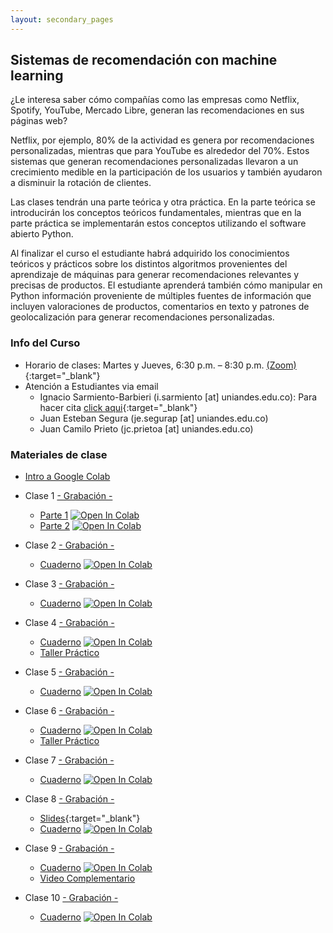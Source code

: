 ```yaml
---
layout: secondary_pages
---
```


## Sistemas de recomendación con machine learning

¿Le interesa saber cómo compañías como las empresas como Netflix, Spotify, YouTube, Mercado Libre, generan las recomendaciones en sus páginas web? 

Netflix, por ejemplo, 80% de la actividad es genera por recomendaciones personalizadas, mientras que para YouTube es alrededor del 70%. Estos sistemas que generan recomendaciones personalizadas llevaron a un crecimiento medible en la participación de los usuarios y también ayudaron a disminuir la rotación de clientes.

Las clases tendrán una parte teórica y otra práctica. En la parte teórica se introducirán los conceptos teóricos fundamentales, mientras que en la parte práctica se implementarán estos conceptos utilizando el software abierto Python.

Al finalizar el curso el estudiante habrá adquirido los conocimientos teóricos y prácticos sobre los distintos algoritmos provenientes del aprendizaje de máquinas para generar recomendaciones relevantes y precisas de productos. El estudiante aprenderá también cómo manipular en Python información proveniente de múltiples fuentes de información que incluyen valoraciones de productos, comentarios en texto y patrones de geolocalización para generar recomendaciones personalizadas.

### Info del Curso

- Horario de clases: Martes y Jueves, 6:30 p.m. – 8:30 p.m. [(Zoom)]( https://uniandes-edu-co.zoom.us/j/88480624344){:target="_blank"}
- Atención a Estudiantes via email
	- Ignacio Sarmiento-Barbieri (i.sarmiento [at] uniandes.edu.co): Para hacer cita [click aqui](https://calendly.com/i-sarmiento/horarios-atencion-estudiantes){:target="_blank"}
	- Juan Esteban Segura (je.segurap [at] uniandes.edu.co)
	- Juan Camilo Prieto (jc.prietoa [at] uniandes.edu.co)


### Materiales de clase

- [Intro a Google Colab](https://uniandes-my.sharepoint.com/:v:/g/personal/i_sarmiento_uniandes_edu_co/EQKiJcVicytNoR269YPAPR0Bl-v9DJMkz6MoPXi5Xe6zwA?e=4FwEhD)

- Clase 1 [- Grabación -](https://uniandes-edu-co.zoom.us/rec/play/BhgWUog8OmvK3mBcohD9U9mMi5JDu-f8iM6lb3WB-xZGnfqGAI5kxQzEMyTDgKqO41-mj6qhEl5R6rvj.LviqcNrvbZLS1_ay?continueMode=true&_x_zm_rtaid=jzh67yCPRgWFzqeqnsrwvQ.1679588751139.33e6c67cd11e49694c6fcd5506bc44f1&_x_zm_rhtaid=305)
	- [Parte 1](https://github.com/ignaciomsarmiento/RecomSystemsLectures/blob/main/L01_Intro_Sistemas_Recomendac/Parte1/L01_Intro_Sistemas_Recomendac.ipynb) [![Open In Colab](https://colab.research.google.com/assets/colab-badge.svg)](https://colab.research.google.com/github/ignaciomsarmiento/RecomSystemsLectures/blob/main/L01_Intro_Sistemas_Recomendac/Parte1/L01_Intro_Sistemas_Recomendac.ipynb)
	- [Parte 2](https://github.com/ignaciomsarmiento/RecomSystemsLectures/blob/main/L01_Intro_Sistemas_Recomendac/Parte2/L01_2_Introduccion_Python.ipynb) [![Open In Colab](https://colab.research.google.com/assets/colab-badge.svg)](https://colab.research.google.com/github/ignaciomsarmiento/RecomSystemsLectures/blob/main/L01_Intro_Sistemas_Recomendac/Parte2/L01_2_Introduccion_Python.ipynb)

- Clase 2  [- Grabación -](https://nam10.safelinks.protection.outlook.com/?url=https%3A%2F%2Funiandes-edu-co.zoom.us%2Frec%2Fshare%2F_a-M5BGcztT3QxP7FL505sjUkFkD099AtIu1iW7TigiA6dhnrI235lb-ZLiKFJ1I.YFaLMu-Yip94JGHt&data=05%7C01%7Ci.sarmiento%40uniandes.edu.co%7Ca6e018549ac94ec3707308db2cc2859c%7Cfabd047cff48492a8bbb8f98b9fb9cca%7C0%7C0%7C638152986220314772%7CUnknown%7CTWFpbGZsb3d8eyJWIjoiMC4wLjAwMDAiLCJQIjoiV2luMzIiLCJBTiI6Ik1haWwiLCJXVCI6Mn0%3D%7C3000%7C%7C%7C&sdata=cN03E0cuPfKbYqnyVppDoMxLKnpKXD50fd80kw39OMk%3D&reserved=0)
	- [Cuaderno](https://github.com/ignaciomsarmiento/RecomSystemsLectures/blob/main/L02_Knowldege/L02_Knowldege.ipynb) [![Open In Colab](https://colab.research.google.com/assets/colab-badge.svg)](https://colab.research.google.com/github/ignaciomsarmiento/RecomSystemsLectures/blob/main/L02_Knowldege/L02_Knowldege.ipynb)


- Clase 3  [- Grabación -](https://uniandes-edu-co.zoom.us/rec/share/91HsH27yBZj_7FtErAxMo3YpVwlZfd_VoyPZgGnkMV99eOpnsN6zmI5IDWAE98E.zwkRJpaRHU4h4WSE)
	- [Cuaderno](https://github.com/ignaciomsarmiento/RecomSystemsLectures/blob/main/L03_Basado_Articulos/L03_Basado_Articulos.ipynb) [![Open In Colab](https://colab.research.google.com/assets/colab-badge.svg)](https://colab.research.google.com/github/ignaciomsarmiento/RecomSystemsLectures/blob/main/L03_Basado_Articulos/L03_Basado_Articulos.ipynb)	



- Clase 4  [- Grabación -](https://uniandes-edu-co.zoom.us/rec/share/wdcY6CEUmJxEovQ9vZVV7NrBgtjM8AowG1OszMU7TgLjq-a3U_KKi1aUqKXUv1ol.WA2_tNBoTyTePBmd)
	- [Cuaderno](https://github.com/ignaciomsarmiento/RecomSystemsLectures/blob/main/L04_Usuarios/L04_Colab_clase_resuelta.ipynb) [![Open In Colab](https://colab.research.google.com/assets/colab-badge.svg)](https://colab.research.google.com/github/ignaciomsarmiento/RecomSystemsLectures/blob/main/L04_Usuarios/L04_Colab_clase_resuelta.ipynb)	
	- [Taller Práctico](https://github.com/ignaciomsarmiento/RecomSystemsLectures/blob/main/Ejercicio_recomendacion_usuarios/L04_Taller_Colab.ipynb)

- Clase 5  [- Grabación -](https://uniandes-edu-co.zoom.us/rec/share/5krdYaqawecEj4vztp1jFU3U265PoawYIp8BXtQ3eRWmIh-FgXQSUHfgeTMgGNbx.nBkJHuy3h-rwWWFy)
	- [Cuaderno](https://github.com/ignaciomsarmiento/RecomSystemsLectures/blob/main/L05_NLP_espanol/L05_NLP_clase.ipynb) 
[![Open In Colab](https://colab.research.google.com/assets/colab-badge.svg)](https://colab.research.google.com/github/ignaciomsarmiento/RecomSystemsLectures/blob/main/L05_NLP_espanol/L05_NLP_clase.ipynb)
	

- Clase 6  [- Grabación -](https://uniandes-edu-co.zoom.us/rec/share/clCNVAxvRKtFulpg4oOQ0dfPzEbS9m9muEUwfA-jXHH0X1hNtV9mMtLWQ8fbAE6W.ioMi9p2E07Wdol14)
	- [Cuaderno](https://github.com/ignaciomsarmiento/RecomSystemsLectures/blob/main/L06_basados_contenidos/L06_Content_clase.ipynb) [![Open In Colab](https://colab.research.google.com/assets/colab-badge.svg)](https://colab.research.google.com/github/ignaciomsarmiento/RecomSystemsLectures/blob/main/L06_basados_contenidos/L06_Content_clase.ipynb)
	- [Taller Práctico](https://github.com/ignaciomsarmiento/RecomSystemsLectures/blob/main/Ejercicio_recomendacion_contenidos/L06_Taller.ipynb)

- Clase 7  [- Grabación -](https://uniandes-edu-co.zoom.us/rec/share/wV8ssyH-MCuKcof_YcyI1_uoTuL3PemMVSWNA9d2ZF7bl4bvFPMRQaDig2I-2wis.bT1KxrZi4MgM6Ndl)
	- [Cuaderno](https://github.com/ignaciomsarmiento/RecomSystemsLectures/blob/main/L07_sentimientos/L07_sentiment_analisis_clase.ipynb) [![Open In Colab](https://colab.research.google.com/assets/colab-badge.svg)](https://colab.research.google.com/github/ignaciomsarmiento/RecomSystemsLectures/blob/main/L07_sentimientos/L07_sentiment_analisis_clase.ipynb)


- Clase 8  [- Grabación -](https://uniandes-edu-co.zoom.us/rec/share/fsGRY75BupZqMHfrZ3ErHGrciItJh_NgxIxTBPPh4Slt2BtjoK5x6nPJWXimu-wd.RtJZjxTsdlbwjApo)
	- [Slides](https://ignaciomsarmiento.github.io/teaching/RecomSystems_slides/L08_Slides#1){:target="_blank"} 
	- [Cuaderno](https://github.com/ignaciomsarmiento/RecomSystemsLectures/blob/main/L08_Datos_Geograficos/L08_Datos_Geograficos.ipynb) [![Open In Colab](https://colab.research.google.com/assets/colab-badge.svg)](https://colab.research.google.com/github/ignaciomsarmiento/RecomSystemsLectures/blob/main/L08_Datos_Geograficos/L08_Datos_Geograficos.ipynb)	


- Clase 9  [- Grabación -](https://uniandes-edu-co.zoom.us/rec/share/hhNhw0qh1EwZg8UQp4bo07ItUgmN61sXVwja8ng4pFbZiXqmT95wCUcYkKRpPa_m.YamwUssjUyDsAWig)
	- [Cuaderno](https://github.com/ignaciomsarmiento/RecomSystemsLectures/blob/main/L09_OSM/L09_OSM_Density.ipynb) [![Open In Colab](https://colab.research.google.com/assets/colab-badge.svg)](https://colab.research.google.com/github/ignaciomsarmiento/RecomSystemsLectures/blob/main/L08_Datos_Geograficos/L09_OSM/L09_OSM_Density.ipynb)
	- [Video Complementario](https://uniandes-my.sharepoint.com/:v:/g/personal/i_sarmiento_uniandes_edu_co/EZ4t-v7S3RRLtfHBsgZsbxMBH-QIBrL_exrNZQ0iPEa00A?e=flfwIy)

	


- Clase 10  [- Grabación -](https://uniandes-edu-co.zoom.us/rec/share/EybVhrcZDzSk4TSiTro1A68DbofbJWLlFW7TefoV6GKYyodY53R0NQee2V3RXrln.UG2iWJ00_30eT00u)
	- [Cuaderno](https://github.com/ignaciomsarmiento/RecomSystemsLectures/blob/main/) [![Open In Colab](https://colab.research.google.com/assets/colab-badge.svg)](https://colab.research.google.com/github/ignaciomsarmiento/RecomSystemsLectures/blob/main/L08_Datos_Geograficos/)
	

